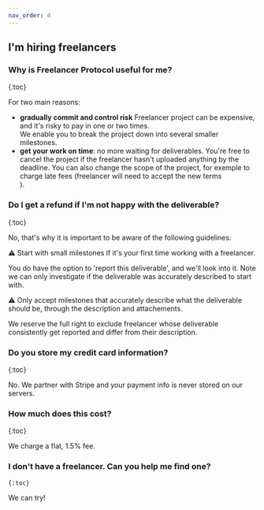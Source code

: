 ```yaml
---
nav_order: 4
---
```


## I'm hiring freelancers

### Why is Freelancer Protocol useful for me?

{:toc}

For two main reasons:

- **gradually commit and control risk**
  Freelancer project can be expensive, and it's risky to pay in one or two times.  
  We enable you to break the project down into several smaller milestones.
- **get your work on time**: no more waiting for deliverables. You're free to cancel the project if the freelancer hasn't uploaded anything by the deadline. You can also change the scope of the project, for exemple to charge late fees (freelancer will need to accept the new terms  
  ).

### Do I get a refund if I'm not happy with the deliverable?

{:toc}

No, that's why it is important to be aware of the following guidelines:

⚠️ Start with small milestones if it's your first time working with a freelancer.

You do have the option to 'report this deliverable', and we'll look into it.
Note we can only investigate if the deliverable was accurately described to start with.

⚠️ Only accept milestones that accurately describe what the deliverable should be, through the description and attachements.

We reserve the full right to exclude freelancer whose deliverable consistently get reported and differ from their description.

<!-- > In the same way, a freelancer who uploads misleading demos of deliverables also faces exclusion. -->

<!-- We can only investigate a complaint if the milestone was properly describe to start with.

To help us look into complaints, please make sure
When you do, we'll investigate and reserve the right to exclude any freelancer that consistently upload deliverables like this.

We can only take measure.

How big should I make the milestones ?
Depends on the kind of type of work, but usually 4-5 hours of freelancer's work is a minimum to start with.
Once you're comftorable with the -->

### Do you store my credit card information?

{:toc}

No. We partner with Stripe and your payment info is never stored on our servers.

### How much does this cost?

{:toc}

We charge a flat, 1.5% fee.

### I don't have a freelancer. Can you help me find one?

    {:toc}

We can try!
